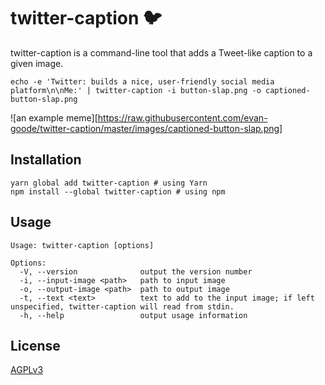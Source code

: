 # twitter-caption :bird:

twitter-caption is a command-line tool that adds a Tweet-like caption to a given image.

```
echo -e 'Twitter: builds a nice, user-friendly social media platform\n\nMe:' | twitter-caption -i button-slap.png -o captioned-button-slap.png
```

![an example meme][https://raw.githubusercontent.com/evan-goode/twitter-caption/master/images/captioned-button-slap.png]

## Installation

```
yarn global add twitter-caption # using Yarn
npm install --global twitter-caption # using npm
```

## Usage

```
Usage: twitter-caption [options]

Options:
  -V, --version              output the version number
  -i, --input-image <path>   path to input image
  -o, --output-image <path>  path to output image
  -t, --text <text>          text to add to the input image; if left unspecified, twitter-caption will read from stdin.
  -h, --help                 output usage information
```

## License

[AGPLv3](https://www.gnu.org/licenses/agpl-3.0.en.html)
